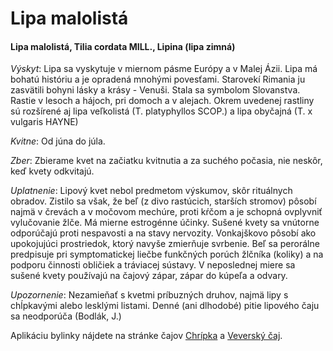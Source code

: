 Lipa malolistá
==============

#### Lipa malolistá, Tilia cordata MILL., Lipina (lipa zimná)

*Výskyt*: Lipa sa vyskytuje v miernom pásme Európy a v Malej Ázii. Lipa má
bohatú históriu a je opradená mnohými povesťami. Starovekí Rimania ju zasvätili
bohyni lásky a krásy - Venuši. Stala sa symbolom Slovanstva. Rastie v lesoch a
hájoch, pri domoch a v alejach. Okrem uvedenej rastliny sú rozšírené aj lipa
veľkolistá  (T. platyphyllos SCOP.) a lipa obyčajná (T. x vulgaris HAYNE)

*Kvitne*: Od júna do júla.

*Zber*: Zbierame kvet na začiatku kvitnutia a za suchého počasia, nie neskôr,
keď kvety odkvitajú.

*Uplatnenie*: Lipový kvet nebol predmetom výskumov, skôr rituálnych obradov.
Zistilo sa však, že beľ (z divo rastúcich, starších stromov) pôsobí najmä v
črevách a v močovom mechúre, proti kŕčom a je schopná ovplyvniť vylučovanie
žlče. Má mierne estrogénne účinky. Sušené kvety sa vnútorne odporúčajú proti
nespavosti a na stavy nervozity. Vonkajškovo pôsobí ako upokojujúci prostriedok,
ktorý navyše zmierňuje svrbenie. Beľ sa perorálne predpisuje pri symptomatickej
liečbe funkčných porúch žlčníka (koliky) a na podporu činnosti obličiek a
tráviacej sústavy. V neposlednej miere sa sušené kvety používajú na čajový
zápar, zápar do kúpeľa a odvary.

*Upozornenie*: Nezamieňať s kvetmi príbuzných druhov, najmä lipy s chĺpkavými
alebo lesklými listami. Denné (ani dlhodobé) pitie lipového čaju sa neodporúča
(Bodlák, J.)

Aplikáciu bylinky nájdete na stránke čajov [Chrípka](../caje/chripka-caj) a [Veverský
čaj](../caje/veversky).
